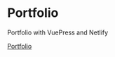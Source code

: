 # Portfolio

Portfolio with VuePress and Netlify

[Portfolio](https://portfolio-kurosame.netlify.com)
